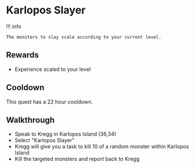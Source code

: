 # Karlopos Slayer

!!! info

    The monsters to slay scale according to your current level.

## Rewards

- Experience scaled to your level

## Cooldown

This quest has a 22 hour cooldown.

## Walkthrough

- Speak to Kregg in Karlopos Island (36,34)
- Select "Karlopos Slayer"
- Kregg will give you a task to kill 10 of a random monster within Karlopos Island
- Kill the targeted monsters and report back to Kregg
